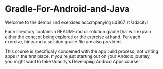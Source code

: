 # Gradle-For-Android-and-Java

Welcome to the demos and exercises accompanying ud867 at Udacity!

Each directory contains a README.md or solution.gradle that will explain either the concept being explored or the exercise at hand. For each exercise, hints and a solution.gradle file are also provided.

This course is specifically concerned with the app build process, not writing apps in the first place. If you're just starting out on your Android journey, you might want to take Udacity's Developing Android Apps course.
